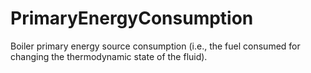 PrimaryEnergyConsumption
========================

Boiler primary energy source consumption (i.e., the fuel consumed for changing the thermodynamic state of the fluid).
